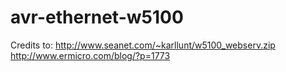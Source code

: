 # avr-ethernet-w5100


Credits to:
http://www.seanet.com/~karllunt/w5100_webserv.zip
http://www.ermicro.com/blog/?p=1773
